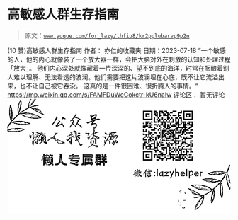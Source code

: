 # 高敏感人群生存指南

> 原文：[`www.yuque.com/for_lazy/thfiu8/kr2pplubarvp9p2n`](https://www.yuque.com/for_lazy/thfiu8/kr2pplubarvp9p2n)

<ne-h2 id="31a988e2" data-lake-id="31a988e2"><ne-heading-ext><ne-heading-anchor></ne-heading-anchor><ne-heading-fold></ne-heading-fold></ne-heading-ext><ne-heading-content><ne-text id="u1f708beb">(10 赞)高敏感人群生存指南</ne-text></ne-heading-content></ne-h2> <ne-p id="ubd604493" data-lake-id="ubd604493"><ne-text id="u8110be89">作者： 亦仁的收藏夹</ne-text></ne-p> <ne-p id="uc8dde5d7" data-lake-id="uc8dde5d7"><ne-text id="uf846668a">日期：2023-07-18</ne-text></ne-p> <ne-p id="u44170341" data-lake-id="u44170341"><ne-text id="u148672c9">”一个敏感的人，他的内心就像装了一个放大器一样，会把大脑对外在刺激的认知和处理过程「放大」。</ne-text></ne-p> <ne-p id="u7154ca9d" data-lake-id="u7154ca9d"><ne-text id="u6e866ff2">他们内心深处就像藏着一片深深的、望不到底的海洋，时常在酝酿着别人难以理解、无法看透的波澜。他们需要把这片波澜埋在心底，既不让它流溢出来，也不让自己被它吞没。</ne-text></ne-p> <ne-p id="ub99fdd49" data-lake-id="ub99fdd49"><ne-text id="u3419d858">这真的是一件很困难、很折腾人的事情。“</ne-text></ne-p> <ne-p id="uc2d8aaf7" data-lake-id="uc2d8aaf7">[<ne-text id="ufad06599">https://mp.weixin.qq.com/s/FAMFDuWeCokctr-kU6naIw</ne-text>](https://mp.weixin.qq.com/s/FAMFDuWeCokctr-kU6naIw)</ne-p> <ne-hole id="uffdfdd01" data-lake-id="uffdfdd01"><ne-card data-card-name="hr" data-card-type="block" id="EGahu" data-event-boundary="card"><ne-p id="uea398396" data-lake-id="uea398396"><ne-text id="u6b1387bf">评论区：</ne-text></ne-p> <ne-p id="ue89ecaf5" data-lake-id="ue89ecaf5"><ne-text id="u14fce9c1">暂无评论</ne-text></ne-p> <ne-p id="uf85548f4" data-lake-id="uf85548f4"><ne-card data-card-name="image" data-card-type="inline" id="WXtcG" data-event-boundary="card">![](img/894d30a529e7c37bcd3392323c99941c.png)  <ne-hole id="u5397fff7" data-lake-id="u5397fff7"><ne-card data-card-name="hr" data-card-type="block" id="vuQOx" data-event-boundary="card"></ne-card></ne-hole></ne-card></ne-p></ne-card></ne-hole>